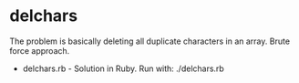 # delchars

The problem is basically deleting all duplicate characters in an array. 
Brute force approach.

- delchars.rb - Solution in Ruby. Run with: ./delchars.rb
